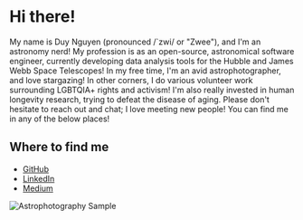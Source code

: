 # Hi there!

My name is Duy Nguyen (pronounced /`zwi/ or "Zwee"), and I'm an astronomy nerd! My profession is as an open-source, astronomical software engineer, currently developing data analysis tools for the Hubble and James Webb Space Telescopes! In my free time, I'm an avid astrophotographer, and love stargazing! In other corners, I do various volunteer work surrounding LGBTQIA+ rights and activism! I'm also really invested in human longevity research, trying to defeat the disease of aging. Please don't hesitate to reach out and chat; I love meeting new people! You can find me in any of the below places!

## Where to find me
* [GitHub](https://github.com/duytnguyendtn)
* [LinkedIn](https://www.linkedin.com/in/duy-nguyen-csm-19944a95/)
* [Medium](https://medium.com/@duytnguyendtn)

![Astrophotography Sample](./assets/DSC_1020_RT02-Watermarked.jpg)
